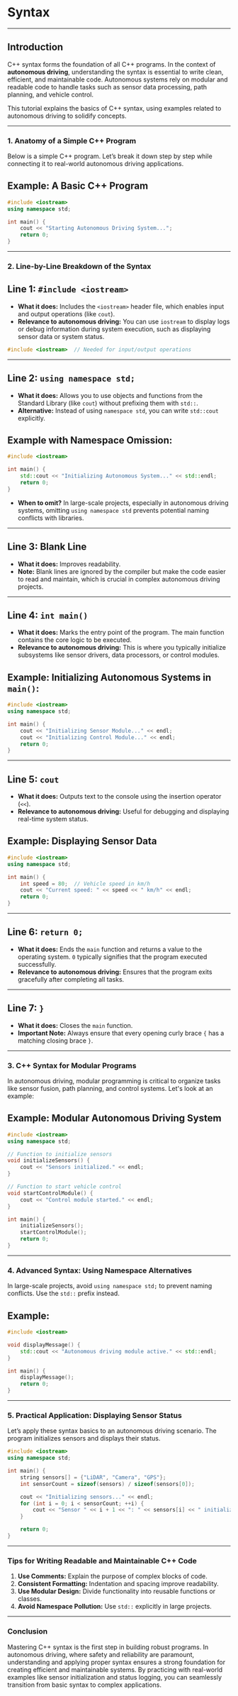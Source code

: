 # Syntax 

---

## Introduction

C++ syntax forms the foundation of all C++ programs. In the context of **autonomous driving**, understanding the syntax is essential to write clean, efficient, and maintainable code. Autonomous systems rely on modular and readable code to handle tasks such as sensor data processing, path planning, and vehicle control.

This tutorial explains the basics of C++ syntax, using examples related to autonomous driving to solidify concepts.

---

### 1. Anatomy of a Simple C++ Program

Below is a simple C++ program. Let’s break it down step by step while connecting it to real-world autonomous driving applications.

## Example: A Basic C++ Program

```cpp
#include <iostream>
using namespace std;

int main() {
    cout << "Starting Autonomous Driving System...";
    return 0;
}
```

---

### 2. Line-by-Line Breakdown of the Syntax

## **Line 1: `#include <iostream>`**

- **What it does:** Includes the `<iostream>` header file, which enables input and output operations (like `cout`).
- **Relevance to autonomous driving:** You can use `iostream` to display logs or debug information during system execution, such as displaying sensor data or system status.

```cpp
#include <iostream>  // Needed for input/output operations
```

---

## **Line 2: `using namespace std;`**

- **What it does:** Allows you to use objects and functions from the Standard Library (like `cout`) without prefixing them with `std::`.
- **Alternative:** Instead of using `namespace std`, you can write `std::cout` explicitly.

## Example with Namespace Omission:

```cpp
#include <iostream>

int main() {
    std::cout << "Initializing Autonomous System..." << std::endl;
    return 0;
}
```

- **When to omit?** In large-scale projects, especially in autonomous driving systems, omitting `using namespace std` prevents potential naming conflicts with libraries.

---

## **Line 3: Blank Line**

- **What it does:** Improves readability.
- **Note:** Blank lines are ignored by the compiler but make the code easier to read and maintain, which is crucial in complex autonomous driving projects.

---

## **Line 4: `int main()`**

- **What it does:** Marks the entry point of the program. The main function contains the core logic to be executed.
- **Relevance to autonomous driving:** This is where you typically initialize subsystems like sensor drivers, data processors, or control modules.

## Example: Initializing Autonomous Systems in `main()`:

```cpp
#include <iostream>
using namespace std;

int main() {
    cout << "Initializing Sensor Module..." << endl;
    cout << "Initializing Control Module..." << endl;
    return 0;
}
```

---

## **Line 5: `cout`**

- **What it does:** Outputs text to the console using the insertion operator (`<<`).
- **Relevance to autonomous driving:** Useful for debugging and displaying real-time system status.

## Example: Displaying Sensor Data

```cpp
#include <iostream>
using namespace std;

int main() {
    int speed = 80;  // Vehicle speed in km/h
    cout << "Current speed: " << speed << " km/h" << endl;
    return 0;
}
```

---

## **Line 6: `return 0;`**

- **What it does:** Ends the `main` function and returns a value to the operating system. `0` typically signifies that the program executed successfully.
- **Relevance to autonomous driving:** Ensures that the program exits gracefully after completing all tasks.

---

## **Line 7: `}`**

- **What it does:** Closes the `main` function.
- **Important Note:** Always ensure that every opening curly brace `{` has a matching closing brace `}`.

---

### 3. C++ Syntax for Modular Programs

In autonomous driving, modular programming is critical to organize tasks like sensor fusion, path planning, and control systems. Let's look at an example:

## Example: Modular Autonomous Driving System

```cpp
#include <iostream>
using namespace std;

// Function to initialize sensors
void initializeSensors() {
    cout << "Sensors initialized." << endl;
}

// Function to start vehicle control
void startControlModule() {
    cout << "Control module started." << endl;
}

int main() {
    initializeSensors();
    startControlModule();
    return 0;
}
```

---

### 4. Advanced Syntax: Using Namespace Alternatives

In large-scale projects, avoid `using namespace std;` to prevent naming conflicts. Use the `std::` prefix instead.

## Example:

```cpp
#include <iostream>

void displayMessage() {
    std::cout << "Autonomous driving module active." << std::endl;
}

int main() {
    displayMessage();
    return 0;
}
```

---

### 5. Practical Application: Displaying Sensor Status

Let’s apply these syntax basics to an autonomous driving scenario. The program initializes sensors and displays their status.

```cpp
#include <iostream>
using namespace std;

int main() {
    string sensors[] = {"LiDAR", "Camera", "GPS"};
    int sensorCount = sizeof(sensors) / sizeof(sensors[0]);

    cout << "Initializing sensors..." << endl;
    for (int i = 0; i < sensorCount; ++i) {
        cout << "Sensor " << i + 1 << ": " << sensors[i] << " initialized successfully." << endl;
    }

    return 0;
}
```

---

### Tips for Writing Readable and Maintainable C++ Code

1. **Use Comments:** Explain the purpose of complex blocks of code.
2. **Consistent Formatting:** Indentation and spacing improve readability.
3. **Use Modular Design:** Divide functionality into reusable functions or classes.
4. **Avoid Namespace Pollution:** Use `std::` explicitly in large projects.

---

### Conclusion

Mastering C++ syntax is the first step in building robust programs. In autonomous driving, where safety and reliability are paramount, understanding and applying proper syntax ensures a strong foundation for creating efficient and maintainable systems. By practicing with real-world examples like sensor initialization and status logging, you can seamlessly transition from basic syntax to complex applications.